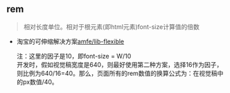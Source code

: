 ## rem
> 相对长度单位。相对于根元素(即html元素)font-size计算值的倍数

- 淘宝的可伸缩解决方案[amfe/lib-flexible](https://github.com/amfe/lib-flexible)

	注：这里的因子是10，即font-size = W/10  
	开发时，假如视觉稿宽度是640，则最好使用第二种方案，选择16作为因子，则比例为640/16=40。那么，页面所有的rem数值的换算公式为：在视觉稿中的px数值/40。